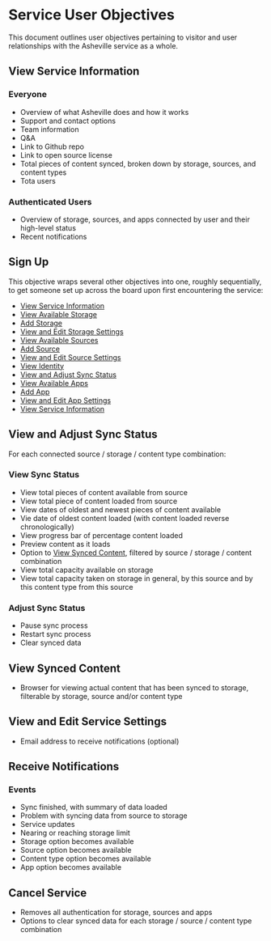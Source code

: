 # Service User Objectives

This document outlines user objectives pertaining to visitor and user relationships with the Asheville service as a whole.

## View Service Information

### Everyone

* Overview of what Asheville does and how it works
* Support and contact options
* Team information
* Q&A
* Link to Github repo
* Link to open source license
* Total pieces of content synced, broken down by storage, sources, and content types
* Tota users

### Authenticated Users

* Overview of storage, sources, and apps connected by user and their high-level status
* Recent notifications

## Sign Up

This objective wraps several other objectives into one, roughly sequentially, to get someone set up across the board upon first encountering the service:

* [View Service Information](service.md#view-service-information)
* [View Available Storage](storage.md#view-available-storage)
* [Add Storage](storage.md#add-storage)
* [View and Edit Storage Settings](storage.md#view-and-edit-storage-settings)
* [View Available Sources](sources.md#view-available-sources)
* [Add Source](sources.md#add-source)
* [View and Edit Source Settings](sources.md#view-and-edit-source-settings)
* [View Identity](identity.md#view-identity)
* [View and Adjust Sync Status](service.md#view-and-adjust-sync-status)
* [View Available Apps](apps.md#view-available-apps)
* [Add App](apps.md#add-app)
* [View and Edit App Settings](apps.md#view-and-edit-app-settings)
* [View Service Information](service.md#view-service-information)

## View and Adjust Sync Status

For each connected source / storage / content type combination:

### View Sync Status

* View total pieces of content available from source
* View total piece of content loaded from source
* View dates of oldest and newest pieces of content available
* Vie date of oldest content loaded (with content loaded reverse chronologically)
* View progress bar of percentage content loaded
* Preview content as it loads
* Option to [View Synced Content](service.md#view-synced-content), filtered by source / storage / content combination
* View total capacity available on storage
* View total capacity taken on storage in general, by this source and by this content type from this source

### Adjust Sync Status

* Pause sync process
* Restart sync process
* Clear synced data

## View Synced Content

* Browser for viewing actual content that has been synced to storage, filterable by storage, source and/or content type

## View and Edit Service Settings

* Email address to receive notifications (optional)

## Receive Notifications

### Events

* Sync finished, with summary of data loaded
* Problem with syncing data from source to storage
* Service updates
* Nearing or reaching storage limit
* Storage option becomes available
* Source option becomes available
* Content type option becomes available
* App option becomes available

## Cancel Service

* Removes all authentication for storage, sources and apps
* Options to clear synced data for each storage / source / content type combination
